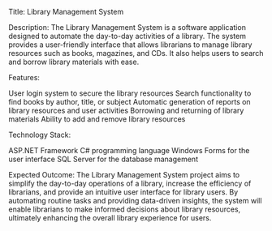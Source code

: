 
Title: Library Management System

Description: The Library Management System is a software application designed to automate the day-to-day activities of a library. The system provides a user-friendly interface that allows librarians to manage library resources such as books, magazines, and CDs. It also helps users to search and borrow library materials with ease.

Features:

User login system to secure the library resources
Search functionality to find books by author, title, or subject
Automatic generation of reports on library resources and user activities
Borrowing and returning of library materials
Ability to add and remove library resources


Technology Stack:

ASP.NET Framework
C# programming language
Windows Forms for the user interface
SQL Server for the database management




Expected Outcome:
The Library Management System project aims to simplify the day-to-day operations of a library, increase the efficiency of librarians, and provide an intuitive user interface for library users. By automating routine tasks and providing data-driven insights, the system will enable librarians to make informed decisions about library resources, ultimately enhancing the overall library experience for users.
